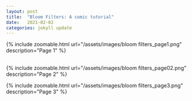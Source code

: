 ```yaml
---
layout: post
title:  "Bloom Filters: A comic tutorial"
date:   2021-02-02
categories: jekyll update
---
```


{% include zoomable.html url="/assets/images/bloom filters_page1.png" description="Page 1" %}

<br>
{% include zoomable.html url="/assets/images/bloom filters_page02.png" description="Page 2" %}
<br>


{% include zoomable.html url="/assets/images/bloom filters_page3.png" description="Page 3" %}
<br>
